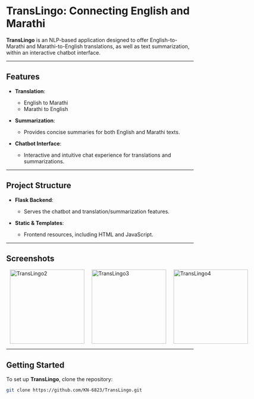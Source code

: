 # TransLingo: Connecting English and Marathi

**TransLingo** is an NLP-based application designed to offer English-to-Marathi and Marathi-to-English translations, as well as text summarization, within an interactive chatbot interface.

---

## Features

- **Translation**: 
  - English to Marathi
  - Marathi to English

- **Summarization**: 
  - Provides concise summaries for both English and Marathi texts.

- **Chatbot Interface**: 
  - Interactive and intuitive chat experience for translations and summarizations.

---

## Project Structure

- **Flask Backend**:
  - Serves the chatbot and translation/summarization features.

- **Static & Templates**:
  - Frontend resources, including HTML and JavaScript.

---

## Screenshots

<div style="display: flex; justify-content: left;">
  <img src="https://github.com/user-attachments/assets/7d5947ea-2ea0-46c3-b1f8-9ba60375ce5c" alt="TransLingo2" width="200" hspace="10"/>
  <img src="https://github.com/user-attachments/assets/cc2e2ff3-49d0-4d8c-8b28-f2485748d500" alt="TransLingo3" width="200" hspace="10"/>
  <img src="https://github.com/user-attachments/assets/3d4dd15b-6d49-4786-9ca3-7900a75e0c58" alt="TransLingo4" width="200" hspace="10"/>
</div>

---

## Getting Started

To set up **TransLingo**, clone the repository:

```bash
git clone https://github.com/KN-6823/TransLingo.git

